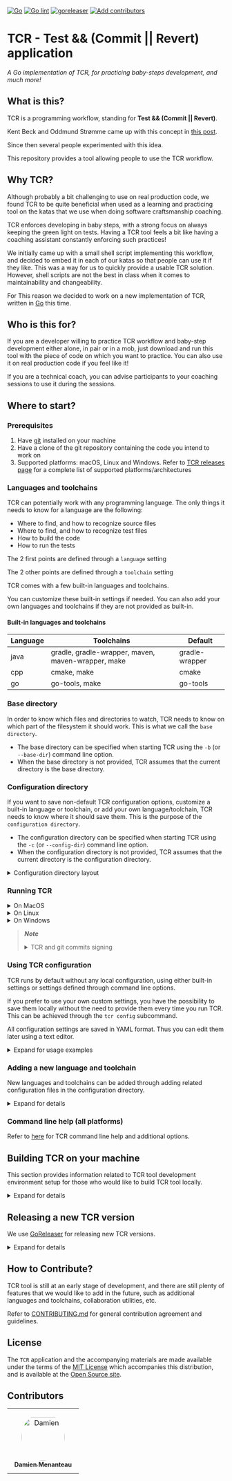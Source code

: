 [![Go](https://github.com/murex/tcr/actions/workflows/go.yml/badge.svg)](https://github.com/murex/tcr/actions/workflows/go.yml)
[![Go lint](https://github.com/murex/tcr/actions/workflows/golangci_lint.yml/badge.svg)](https://github.com/murex/tcr/actions/workflows/golangci_lint.yml)
[![goreleaser](https://github.com/murex/tcr/actions/workflows/goreleaser.yml/badge.svg)](https://github.com/murex/tcr/actions/workflows/goreleaser.yml)
[![Add contributors](https://github.com/murex/tcr/actions/workflows/add_contributors.yml/badge.svg)](https://github.com/murex/tcr/actions/workflows/add_contributors.yml)

# TCR - Test && (Commit || Revert) application

_A Go implementation of TCR, for practicing baby-steps development, and much more!_

## What is this?

TCR is a programming workflow, standing for **Test && (Commit || Revert)**.

Kent Beck and Oddmund Strømme came up with this concept
in [this post](https://medium.com/@kentbeck_7670/test-commit-revert-870bbd756864).

Since then several people experimented with this idea.

This repository provides a tool allowing people to use the TCR workflow.

## Why TCR?

Although probably a bit challenging to use on real production code, we found TCR to be quite beneficial when used as a
learning and practicing tool on the katas that we use when doing software craftsmanship coaching.

TCR enforces developing in baby steps, with a strong focus on always keeping the green light on tests. Having a TCR tool
feels a bit like having a coaching assistant constantly enforcing such practices!

We initially came up with a small shell script implementing this workflow, and decided to embed it in each of our katas
so that people can use it if they like. This was a way for us to quickly provide a usable TCR solution. However, shell
scripts are not the best in class when it comes to maintainability and changeability.

For This reason we decided to work on a new implementation of TCR, written in [Go](https://golang.org/) this time.

## Who is this for?

If you are a developer willing to practice TCR workflow and baby-step development either alone, in pair or in a mob,
just download and run this tool with the piece of code on which you want to practice. You can also use it on real
production code if you feel like it!

If you are a technical coach, you can advise participants to your coaching sessions to use it during the sessions.

## Where to start?

### Prerequisites

1. Have [git](https://git-scm.com/) installed on your machine
2. Have a clone of the git repository containing the code you intend to work on
3. Supported platforms: macOS, Linux and Windows. Refer to [TCR releases page](https://github.com/murex/TCR/releases)
   for a complete list of supported platforms/architectures

### Languages and toolchains

TCR can potentially work with any programming language. The only things it needs to know for a language are the
following:

- Where to find, and how to recognize source files
- Where to find, and how to recognize test files
- How to build the code
- How to run the tests

The 2 first points are defined through a `language` setting

The 2 other points are defined through a `toolchain` setting

TCR comes with a few built-in languages and toolchains.

You can customize these built-in settings if needed. You can also add your own languages and toolchains if they are not
provided as built-in.

#### Built-in languages and toolchains

| Language | Toolchains                                         | Default        |
|----------|----------------------------------------------------|----------------|
| java     | gradle, gradle-wrapper, maven, maven-wrapper, make | gradle-wrapper |
| cpp      | cmake, make                                        | cmake          |
| go       | go-tools, make                                     | go-tools       |

### Base directory

In order to know which files and directories to watch, TCR needs to know on which part of the filesystem it should work.
This is what we call the `base directory`.

- The base directory can be specified when starting TCR using the `-b` (or `--base-dir`) command line option.
- When the base directory is not provided, TCR assumes that the current directory is the base directory.

### Configuration directory

If you want to save non-default TCR configuration options, customize a built-in language or toolchain, or add your own
language/toolchain, TCR needs to know where it should save them. This is the purpose of the `configuration directory`.

- The configuration directory can be specified when starting TCR using the `-c` (or `--config-dir`) command line option.
- When the configuration directory is not provided, TCR assumes that the current directory is the configuration
  directory.

<details>
  <summary>Configuration directory layout</summary>

- `configuration directory`/
    - `.tcr`/
        - `config.yml` - contains all TCR configuration settings
        - `language`/ - subdirectory containing all language configurations
            - `java.yml` - configuration for Java language
            - `cpp.yml` - configuration for C++ language
            - etc.
        - `toolchain`/ - subdirectory containing all toolchain configurations
            - `gradle.yml` - configuration for Gradle toolchain
            - `gradle-wrapper.yml` - configuration for Gradle wrapper toolchain
            - `cmake.yml` - configuration for CMake toolchain
            - etc.

</details>

### Running TCR

<details>
  <summary>On MacOS</summary>

1. Download the latest version of TCR for Darwin from [here](https://github.com/murex/TCR/releases)

2. Extract TCR executable (replace with the appropriate version and architecture)

    ```shell
    tar zxf tcr_0.9.0_Darwin_x86_64.tar.gz
    ```

3. Launch TCR

    ```shell
    ./tcr -b <base-directory> -l <language> -t <toolchain>
    ```

</details>

<details>
  <summary>On Linux</summary>

1. Download the latest version of TCR for Linux from [here](https://github.com/murex/TCR/releases)

2. Extract TCR executable (replace with the appropriate version and architecture)

    ```shell
    tar zxf tcr_0.9.0_Linux_x86_64.tar.gz
    ```

3. Launch TCR

    ```shell
    ./tcr -b <base-directory> -l <language> -t <toolchain>
    ```

</details>

<details>
  <summary>On Windows</summary>

1. Download the latest version of TCR for Windows from [here](https://github.com/murex/TCR/releases)

2. Extract TCR executable (replace with the appropriate version and architecture)

    ```shell
    tar zxf tcr_0.9.0_Windows_x86_64.tar.gz
    ```

3. Launch TCR

    ```shell
    ./tcr.exe -b <base-directory> -l <language> -t <toolchain>
    ```

</details>

> ***Note***
>
> <details><summary>TCR and git commits signing</summary>
>
> Some users prefer to set up their git configuration so that each of their commits is
> signed and verified through a GPG passphrase as described
> [here](https://git-scm.com/book/en/v2/Git-Tools-Signing-Your-Work).
>
> TCR automatically performs a significant number of commits.
> It would become unusable if the user had to enter a passphrase at each commit.
>
> For this reason, ***TCR commits are deliberately  not signed***.
>
> If signing every commit is important to you, you can still do it when you're done
> working with TCR, when reworking git history and squashing TCR commits into meaningful ones.
>
> </details>

### Using TCR configuration

TCR runs by default without any local configuration, using either built-in settings or settings defined through command
line options.

If you prefer to use your own custom settings, you have the possibility to save them locally without the need to provide
them every time you run TCR. This can be achieved through the `tcr config` subcommand.

All configuration settings are saved in YAML format. Thus you can edit them later using a text editor.

<details><summary>Expand for usage examples</summary>

- To save TCR configuration in your HOME directory (using the default settings):

    ```shell
    ./tcr config save -c $HOME
    ```
- To save TCR configuration in the current directory, setting the timer duration to 10m, the language to java and the
  toolchain to maven:

    ```shell
    ./tcr config save -d 10m -l java -t maven
    ```

- To show the current TCR configuration settings (previously saved in the current directory)

    ```shell
    ./tcr config show
    ```

- To reset TCR configuration settings to their default values (in the current directory)

    ```shell
    ./tcr config reset
    ```

</details>

### Adding a new language and toolchain

New languages and toolchains can be added through adding related configuration files in the configuration directory.

<details><summary>Expand for details</summary>

We're assuming in this example that the configuration directory is your HOME directory. Replace `$HOME` in the examples
below if you prefer to use a different location.

Suppose you want to run TCR with Javascript language and yarn toolchain. Here is what you would do:

1. Create the TCR configuration directory structure (you can skip this step if you saved TCR configuration before)

    ```shell
    tcr config save -c $HOME
    ```

2. Create `yarn.yml` toolchain configuration file from an existing toolchain configuration

    ```shell
    cd $HOME/.tcr/toolchain
    cp gradle.yml yarn.yml
    ```

3. Adjust `yarn.yml` contents

   Edit `yarn.yml` with your favorite editor and adjust the contents as follows.

   We're assuming here that yarn is installed and that `yarn build` and `yarn test`
   are set up so that they run respectively the build and test.

    ```yaml
    build:
    - os: [darwin, linux, windows]
      arch: ["386", amd64, arm64]
      command: yarn
      arguments: [build]
    test:
    - os: [darwin, linux, windows]
      arch: ["386", amd64, arm64]
      command: yarn
      arguments: [test]
    ```

4. Create `javascript.yml` language configuration file from an existing language configuration

    ```shell
    cd $HOME/.tcr/language
    cp java.yml javascript.yml
    ```

5. Adjust `javascript.yml` contents

   Edit `javascript.yml` with your favorite editor and adjust the contents as follows:

   We're assuming here that all source files are under `src` subdirectory and are named `*.js`, and that all test files
   are under `test` subdirectory and are named
   `*.test.js`.

    ```yaml
    toolchains:
      default: yarn
      compatible-with: [yarn]
    source-files:
      directories: [src]
      patterns: ['(?i)^.*\.js$']
    test-files:
      directories: [test]
      patterns: ['(?i)^.*\.test\.js$']
    ```

   > ***Regex on filenames***
   >
   > TCR complies with [RE2](https://github.com/google/re2/wiki/Syntax)
   > for pattern matching on filenames.

6. Try running TCR with the newly configured language and toolchain

   TCR's `one-shot` subcommand runs one single TCR cycle then exits. Through checking
   its [return code](doc/tcr_one-shot.md) you can quickly verify that the newly configured language and toolchain are
   set up properly.

   ```shell
   cd <base-directory>
   tcr one-shot -c $HOME -l javascript -t yarn
   echo $?
   ```

   > ***Language's Default Toolchain***
   >
   > Each language has a default toolchain, which is the one
   > that will be used with this language if no toolchain is specified on
   > the command line.
   > In the above example, `-t yarn` could actually be skipped.

</details>

### Command line help (all platforms)

Refer to [here](./doc/tcr.md) for TCR command line help and additional options.

## Building TCR on your machine

This section provides information related to TCR tool development environment setup for those who would like to build
TCR tool locally.

<details><summary>Expand for details</summary>

### Clone TCR repository - `Required`

```shell
$ git clone https://github.com/murex/TCR.git
$ cd TCR
```

### Install Go SDK - `Required`

TCR is written in Go. This implies having Go compiler and tools installed on your machine.

Simply follow the instructions provided [here](https://go.dev/). Make sure to install **Go version 1.17** or higher.

### Install additional Go tools and utility packages

#### Go IDE - `Optional`

You can check this [link](https://www.tabnine.com/blog/top-7-golang-ides-for-go-developers/)
for a list of recommended IDEs supporting Go language.

#### Cobra library and tools - `Optional`

TCR Go command line options and parameters are managed using [Cobra](https://github.com/spf13/cobra).

The Cobra library download is already dealt with through Go Module dependencies, which means that in most situations you
will not need to worry about installing it.

In case you need to add or modify subcommands, options or parameters, you may want to use the Cobra Generator. In this
situation you can refer to
[Cobra Generator documentation](https://github.com/spf13/cobra/blob/master/user_guide.md#using-the-cobra-generator)

#### GoReleaser utility - `Optional`

New versions of TCR Go are released through [GoReleaser](https://goreleaser.com/).

You should not need it as long as you don't plan to release a new TCR Go version.

If you do, you can refer to [GoReleaser Installation Instructions](https://goreleaser.com/install/)
for installing it locally on your machine.

In most cases you will not even have to install it locally as TCR-Go new releases are built through
a [GoReleaser GitHub action](.github/workflows/goreleaser.yml).

#### golangci-lint package - `Optional`

We use the Go Linter aggregator [golangci-lint](https://golangci-lint.run/) to perform various static checks on TCR Go
code.

A [dedicated GitHub action](.github/workflows/goreleaser.yml) triggers execution of golangci-lint every time a new
TCR-Go version is being released.

Although not mandatory, we advise you to install it locally on your machine to check that your changes comply with
golangci-lint rules. Refer to [golangci-lint installation instructions](https://golangci-lint.run/usage/install/)
for installation.

Once golangci-lint is installed, you can run it from the root directory:

```shell
$ make lint
```

Both local run and GitHub Action use [this configuration file](.golangci.yml)

#### Fyne toolkit - `Optional`

The GUI version of TCR-Go is built on top of [Fyne toolkit](https://fyne.io/) for all GUI-related stuff.

Refer to [Fyne Develop](https://developer.fyne.io/) for installation and usage instructions.

You will not need it as long as you're working on the TCR Command Line implementation only.

> ***Note about TCR GUI version***
>
> So far we are only releasing the command line version of TCR.
> We have not reached yet the stage where we could fully automate through a goreleaser GitHub Action
> the cross-compilation and link of TCR with Fyne and its dependencies.
> In the meantime if you wish to give TCR GUI a try, you still can build and run it locally on your machine
> (refer to `Build TCR executable` section below)

### Build TCR executable

To build TCR locally on your machine, simply type the following from the root directory:

```shell
$ make
```

This command generates by default both TCR CLI (in [tcr-cli](./tcr-cli) directory)
and TCR GUI (in [tcr-gui](./tcr-gui) directory) executables, as well as the command help pages (in [doc](./doc)
directory).

<details><summary>To build TCR CLI only</summary>

Either run the following command from the root directory:

```shell
$ make -C ./tcr-cli
```

Or run make from [tcr-cli](./tcr-cli) directory:

```shell
$ cd tcr-cli
$ make
```

</details>

<details><summary>To build TCR GUI only</summary>

Either run the following command from the root directory:

```shell
$ make -C ./tcr-gui
```

Or run make from [tcr-gui](./tcr-gui) directory:

```shell
$ cd tcr-gui
$ make
```

</details>

<details><summary>To generate TCR command markdown documentation</summary>

```shell
$ make doc
```

</details>

</details>

## Releasing a new TCR version

We use [GoReleaser](https://goreleaser.com/) for releasing new TCR versions.

<details><summary>Expand for details</summary>

### Versioning Rules

TCR release versions comply with [Semantic Versioning rules](https://semver.org/).

### Release Branch

All TCR releases are published on GitHub's `main` branch.

### Release Preparation

- [ ] Cleanup Go module dependencies: `make tidy`
- [ ] Run static checks and fix any non-conformity: `make lint`
- [ ] Verify that the build works: `make build`
- [ ] Verify that all tests pass: `make test`
- [ ] Commit all changes on the `main` branch
- [ ] Push the changes to GitHub and [wait until all GitHub Actions are green](https://github.com/murex/TCR/actions)
- [ ] Create the release tag: `git tag -a vX.Y.Z`
- [ ] Verify that everything is ready for GoReleaser: `make snapshot`

### Releasing

The creation of the new release is triggered by pushing the newly created release tag to GitHub repository

- [ ] Push the release tag: `git push origin vX.Y.Z`
- [ ] [Wait until all GitHub Actions are green](https://github.com/murex/TCR/actions)
- [ ] Open [TCR Release page](https://github.com/murex/TCR/releases) and verify that the new release is there
- [ ] Edit the release notes document, and insert a `Summary` section at the top, listing the main changes included in
  this release. You may take a look at previous release notes if unsure what should go in there.

</details>

## How to Contribute?

TCR tool is still at an early stage of development, and there are still plenty of features that we would like to add in
the future, such as additional languages and toolchains, collaboration utilities, etc.

Refer to [CONTRIBUTING.md](./CONTRIBUTING.md) for general contribution agreement and guidelines.

## License

The `TCR` application and the accompanying materials are made available under the terms of the [MIT License](LICENSE.md)
which accompanies this distribution, and is available at the
[Open Source site](https://opensource.org/licenses/MIT).

## Contributors

<table>
<tr>
    <td align="center" style="word-wrap: break-word; width: 150.0; height: 150.0">
        <a href=https://github.com/mengdaming>
            <img src=https://avatars.githubusercontent.com/u/1313765?v=4 width="100;"  style="border-radius:50%;align-items:center;justify-content:center;overflow:hidden;padding-top:10px" alt=Damien Menanteau/>
            <br />
            <sub style="font-size:14px"><b>Damien Menanteau</b></sub>
        </a>
    </td>
</tr>
</table>

